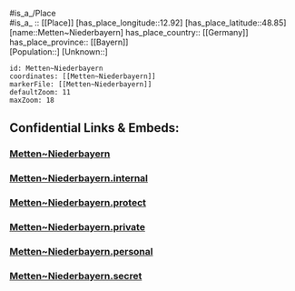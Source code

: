 ﻿---
location: [48.85,12.92] 
mapzoom: [7,12] 
mapmarker: city 
type: City
tags:
- geo/City


SpocWebEntityId: 32443
isDeleted: false
confidential: public

---
#is_a_/Place  
#is_a_ :: [[Place]] 
[has_place_longitude::12.92] 
[has_place_latitude::48.85] 
[name::Metten~Niederbayern] 
has_place_country:: [[Germany]]  
has_place_province:: [[Bayern]]  
[Population::] 
[Unknown::] 


```leaflet
id: Metten~Niederbayern
coordinates: [[Metten~Niederbayern]] 
markerFile: [[Metten~Niederbayern]] 
defaultZoom: 11 
maxZoom: 18
```


## Confidential Links & Embeds: 

### [Metten~Niederbayern](/_public/Earth/Continent/Europe/Europe~Central/Germany/Germany~West/Bayern/counties~Bayern/Deggendorf/cities~Deggendorf/Metten/City/Metten~Niederbayern.md) 

### [Metten~Niederbayern.internal](/_internal/Earth/Continent/Europe/Europe~Central/Germany/Germany~West/Bayern/counties~Bayern/Deggendorf/cities~Deggendorf/Metten/City/Metten~Niederbayern.internal.md) 

### [Metten~Niederbayern.protect](/_protect/Earth/Continent/Europe/Europe~Central/Germany/Germany~West/Bayern/counties~Bayern/Deggendorf/cities~Deggendorf/Metten/City/Metten~Niederbayern.protect.md) 

### [Metten~Niederbayern.private](/_private/Earth/Continent/Europe/Europe~Central/Germany/Germany~West/Bayern/counties~Bayern/Deggendorf/cities~Deggendorf/Metten/City/Metten~Niederbayern.private.md) 

### [Metten~Niederbayern.personal](/_personal/Earth/Continent/Europe/Europe~Central/Germany/Germany~West/Bayern/counties~Bayern/Deggendorf/cities~Deggendorf/Metten/City/Metten~Niederbayern.personal.md) 

### [Metten~Niederbayern.secret](/_secret/Earth/Continent/Europe/Europe~Central/Germany/Germany~West/Bayern/counties~Bayern/Deggendorf/cities~Deggendorf/Metten/City/Metten~Niederbayern.secret.md) 
